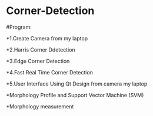 # Corner-Detection

#Program:

*1.Create Camera from my laptop

*2.Harris Corner Ddetection

*3.Edge Corner Detection

*4.Fast Real Time Corner Detection

*5.User Interface Using Qt Design from camera my laptop

*Morphology Profile and Support Vector Machine (SVM)

*Morphology measurement
